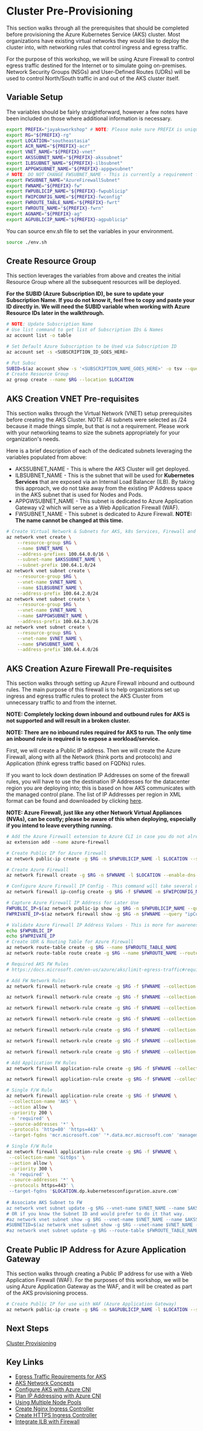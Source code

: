 # Cluster Pre-Provisioning

This section walks through all the prerequisites that should be completed before provisioning the Azure Kubernetes Service (AKS) cluster. Most organizations have existing virtual networks they would like to deploy the cluster into, with networking rules that control ingress and egress traffic.

For the purpose of this workshop, we will be using Azure Firewall to control egress traffic destined for the Internet or to simulate going on-premises. Network Security Groups (NSGs) and User-Defined Routes (UDRs) will be used to control North/South traffic in and out of the AKS cluster itself.

## Variable Setup

The variables should be fairly straightforward, however a few notes have been included on those where additional information is necessary.

```bash
export PREFIX="jayaksworkshop" # NOTE: Please make sure PREFIX is unique in your tenant, you must not have any hyphens '-' in the value.
export RG="${PREFIX}-rg"
export LOCATION="southeastasia"
export ACR_NAME="${PREFIX}-acr"
export VNET_NAME="${PREFIX}-vnet"
export AKSSUBNET_NAME="${PREFIX}-akssubnet"
export ILBSUBNET_NAME="${PREFIX}-ilbsubnet"
export APPGWSUBNET_NAME="${PREFIX}-appgwsubnet"
# NOTE: DO NOT CHANGE FWSUBNET_NAME - This is currently a requirement for Azure Firewall.
export FWSUBNET_NAME="AzureFirewallSubnet"
export FWNAME="${PREFIX}-fw"
export FWPUBLICIP_NAME="${PREFIX}-fwpublicip"
export FWIPCONFIG_NAME="${PREFIX}-fwconfig"
export FWROUTE_TABLE_NAME="${PREFIX}-fwrt"
export FWROUTE_NAME="${PREFIX}-fwrn"
export AGNAME="${PREFIX}-ag"
export AGPUBLICIP_NAME="${PREFIX}-agpublicip"
```

You can source env.sh file to set the variables in your environment.

```bash
source ./env.sh
```

## Create Resource Group

This section leverages the variables from above and creates the initial Resource Group where all the subsequent resources will be deployed.

**For the SUBID (Azure Subscription ID), be sure to update your Subscription Name. If you do not know it, feel free to copy and paste your ID directly in. We will need the SUBID variable when working with Azure Resource IDs later in the walkthrough.**

```bash
# NOTE: Update Subscription Name
# Use list command to get list of Subscription IDs & Names
az account list -o table

# Set Default Azure Subscription to be Used via Subscription ID
az account set -s <SUBSCRIPTION_ID_GOES_HERE>

# Put Subsc
SUBID=$(az account show -s '<SUBSCRIPTION_NAME_GOES_HERE>' -o tsv --query 'id')
# Create Resource Group
az group create --name $RG --location $LOCATION
```

## AKS Creation VNET Pre-requisites

This section walks through the Virtual Network (VNET) setup prerequisites before creating the AKS Cluster. NOTE: All subnets were selected as /24 because it made things simple, but that is not a requirement. Please work with your networking teams to size the subnets appropriately for your organization's needs.

Here is a brief description of each of the dedicated subnets leveraging the variables populated from above:

- AKSSUBNET_NAME - This is where the AKS Cluster will get deployed.
- ILBSUBNET_NAME - This is the subnet that will be used for **Kubernetes Services** that are exposed via an Internal Load Balancer (ILB). By taking this approach, we do not take away from the existing IP Address space in the AKS subnet that is used for Nodes and Pods.
- APPGWSUBNET_NAME - This subnet is dedicated to Azure Application Gateway v2 which will serve as a Web Application Firewall (WAF).
- FWSUBNET_NAME - This subnet is dedicated to Azure Firewall. **NOTE: The name cannot be changed at this time.**

```bash
# Create Virtual Network & Subnets for AKS, k8s Services, Firewall and Application Gateway
az network vnet create \
    --resource-group $RG \
    --name $VNET_NAME \
    --address-prefixes 100.64.0.0/16 \
    --subnet-name $AKSSUBNET_NAME \
    --subnet-prefix 100.64.1.0/24
az network vnet subnet create \
    --resource-group $RG \
    --vnet-name $VNET_NAME \
    --name $ILBSUBNET_NAME \
    --address-prefix 100.64.2.0/24
az network vnet subnet create \
    --resource-group $RG \
    --vnet-name $VNET_NAME \
    --name $APPGWSUBNET_NAME \
    --address-prefix 100.64.3.0/26
az network vnet subnet create \
    --resource-group $RG \
    --vnet-name $VNET_NAME \
    --name $FWSUBNET_NAME \
    --address-prefix 100.64.4.0/26
```

## AKS Creation Azure Firewall Pre-requisites

This section walks through setting up Azure Firewall inbound and outbound rules. The main purpose of this firewall is to help organizations set up ingress and egress traffic rules to protect the AKS Cluster from unnecessary traffic to and from the internet.

**NOTE: Completely locking down inbound and outbound rules for AKS is not supported and will result in a broken cluster.**

**NOTE: There are no inbound rules required for AKS to run. The only time an inbound rule is required is to expose a workload/service.**

First, we will create a Public IP address. Then we will create the Azure Firewall, along with all the Network (think ports and protocols) and Application (think egress traffic based on FQDNs) rules.

If you want to lock down destination IP Addresses on some of the firewall rules, you will have to use the destination IP Addresses for the datacenter region you are deploying into; this is based on how AKS communicates with the managed control plane. The list of IP Addresses per region in XML format can be found and downloaded by clicking [here](https://www.microsoft.com/en-us/download/details.aspx?id=56519).

**NOTE: Azure Firewall, just like any other Network Virtual Appliances (NVAs), can be costly; please be aware of this when deploying, especially if you intend to leave everything running.**

```bash
# Add the Azure Firewall extension to Azure CLI in case you do not already have it.
az extension add --name azure-firewall

# Create Public IP for Azure Firewall
az network public-ip create -g $RG -n $FWPUBLICIP_NAME -l $LOCATION --sku "Standard"

# Create Azure Firewall
az network firewall create -g $RG -n $FWNAME -l $LOCATION --enable-dns-proxy true

# Configure Azure Firewall IP Config - This command will take several mins so be patient.
az network firewall ip-config create -g $RG -f $FWNAME -n $FWIPCONFIG_NAME --public-ip-address $FWPUBLICIP_NAME --vnet-name $VNET_NAME

# Capture Azure Firewall IP Address for Later Use
FWPUBLIC_IP=$(az network public-ip show -g $RG -n $FWPUBLICIP_NAME --query "ipAddress" -o tsv)
FWPRIVATE_IP=$(az network firewall show -g $RG -n $FWNAME --query "ipConfigurations[0].privateIPAddress" -o tsv)

# Validate Azure Firewall IP Address Values - This is more for awareness so you can help connect the networking dots
echo $FWPUBLIC_IP
echo $FWPRIVATE_IP
# Create UDR & Routing Table for Azure Firewall
az network route-table create -g $RG --name $FWROUTE_TABLE_NAME
az network route-table route create -g $RG --name $FWROUTE_NAME --route-table-name $FWROUTE_TABLE_NAME --address-prefix 0.0.0.0/0 --next-hop-type VirtualAppliance --next-hop-ip-address $FWPRIVATE_IP --subscription $SUBID

# Required AKS FW Rules
# https://docs.microsoft.com/en-us/azure/aks/limit-egress-traffic#required-ports-and-addresses-for-aks-clusters

# Add FW Network Rules
az network firewall network-rule create -g $RG -f $FWNAME --collection-name 'aksfwnr' -n 'apiudp' --protocols 'UDP' --source-addresses '*' --destination-addresses "AzureCloud.$LOCATION" --destination-ports 1194 --action allow --priority 100

az network firewall network-rule create -g $RG -f $FWNAME --collection-name 'aksfwnr' -n 'apitcp' --protocols 'TCP' --source-addresses '*' --destination-addresses "AzureCloud.$LOCATION" --destination-ports 9000

az network firewall network-rule create -g $RG -f $FWNAME --collection-name 'aksfwnr' -n 'time' --protocols 'UDP' --source-addresses '*' --destination-fqdns 'ntp.ubuntu.com' --destination-ports 123

az network firewall network-rule create -g $RG -f $FWNAME --collection-name 'aksfwnr' -n 'ghcr' --protocols 'TCP' --source-addresses '*' --destination-fqdns ghcr.io pkg-containers.githubusercontent.com --destination-ports '443'

az network firewall network-rule create -g $RG -f $FWNAME --collection-name 'aksfwnr' -n 'docker' --protocols 'TCP' --source-addresses '*' --destination-fqdns docker.io registry-1.docker.io production.cloudflare.docker.com --destination-ports '443'

az network firewall network-rule create -g $RG -f $FWNAME --collection-name 'aksfwnr' -n 'gitssh' --protocols 'TCP' --source-addresses '*' --destination-addresses '*' --destination-ports 22 --action allow --priority 300

az network firewall network-rule create -g $RG -f $FWNAME --collection-name 'aksfwnr' -n 'fileshare' --protocols 'TCP' --source-addresses '*' --destination-addresses '*' --destination-ports 445 --action allow --priority 400

# Add Application FW Rules
az network firewall application-rule create -g $RG -f $FWNAME --collection-name 'aksfwar' -n 'fqdn' --source-addresses '*' --protocols 'http=80' 'https=443' --fqdn-tags "AzureKubernetesService" --action allow --priority 100

az network firewall application-rule create -g $RG -f $FWNAME --collection-name 'azmonitor' -n 'fqdn' --source-addresses '*' --protocols 'https=443' --fqdn-tags "AzureMonitor" --action allow --priority 500

# Single F/W Rule
az network firewall application-rule create -g $RG -f $FWNAME \
 --collection-name 'AKS' \
 --action allow \
 --priority 200 \
 -n 'required' \
 --source-addresses '*' \
 --protocols 'http=80' 'https=443' \
 --target-fqdns 'mcr.microsoft.com' '*.data.mcr.microsoft.com' 'management.azure.com' 'login.microsoftonline.com' 'packages.microsoft.com' 'acs-mirror.azureedge.net' 'security.ubuntu.com' 'azure.archive.ubuntu.com' 'changelogs.ubuntu.com' 'vault.azure.net' 'data.policy.core.windows.net' 'store.policy.core.windows.net' 'dc.services.visualstudio.com' '*.blob.core.windows.net' '$LOCATION.dp.kubernetesconfiguration.azure.com' '*github.com' '*quay.io' '*letsencrypt.org' '*gcr.io' '*googleapis.com'

# Single F/W Rule
az network firewall application-rule create -g $RG -f $FWNAME \
 --collection-name 'GitOps' \
 --action allow \
 --priority 300 \
 -n 'required' \
 --source-addresses '*' \
 --protocols https=443' \
 --target-fqdns '$LOCATION.dp.kubernetesconfiguration.azure.com'
 
# Associate AKS Subnet to FW
az network vnet subnet update -g $RG --vnet-name $VNET_NAME --name $AKSSUBNET_NAME --route-table $FWROUTE_TABLE_NAME
# OR if you know the Subnet ID and would prefer to do it that way.
#az network vnet subnet show -g $RG --vnet-name $VNET_NAME --name $AKSSUBNET_NAME --query id -o tsv
#SUBNETID=$(az network vnet subnet show -g $RG --vnet-name $VNET_NAME --name $AKSSUBNET_NAME --query id -o tsv)
#az network vnet subnet update -g $RG --route-table $FWROUTE_TABLE_NAME --ids $SUBNETID
```

## Create Public IP Address for Azure Application Gateway

This section walks through creating a Public IP address for use with a Web Application Firewall (WAF). For the purposes of this workshop, we will be using Azure Application Gateway as the WAF, and it will be created as part of the AKS provisioning process.

```bash
# Create Public IP for use with WAF (Azure Application Gateway)
az network public-ip create -g $RG -n $AGPUBLICIP_NAME -l $LOCATION --sku "Standard"
```

## Next Steps

[Cluster Provisioning](/cluster-provisioning/README.md)

## Key Links

- [Egress Traffic Requirements for AKS](https://docs.microsoft.com/en-us/azure/aks/limit-egress-traffic)
- [AKS Network Concepts](https://docs.microsoft.com/en-us/azure/aks/concepts-network)
- [Configure AKS with Azure CNI](https://docs.microsoft.com/en-us/azure/aks/configure-azure-cni)
- [Plan IP Addressing with Azure CNI](https://docs.microsoft.com/en-us/azure/aks/configure-azure-cni#plan-ip-addressing-for-your-cluster)
- [Using Multiple Node Pools](https://docs.microsoft.com/en-us/azure/aks/use-multiple-node-pools)
- [Create Nginx Ingress Controller](https://docs.microsoft.com/en-us/azure/aks/ingress-basic)
- [Create HTTPS Ingress Controller](https://docs.microsoft.com/en-us/azure/aks/ingress-tls)
- [Integrate ILB with Firewall](https://docs.microsoft.com/en-us/azure/firewall/integrate-lb)
